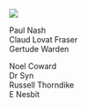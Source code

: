 <a href="https://www.kent-maps.online"><img src="https://kent-map.github.io/mdpress/juncture/ve-button.png"></a>
<param ve-config title="Dymchurch" author="Michelle Crowther" layout="vtl" banner="https://commons.wikimedia.org/wiki/File:Charles_Sims--The_Sands_at_Dymchurch--c1920-2--Tate.jpg">

<param ve-entity eid="Q179224" aliases="Dover">

Paul Nash   
Claud Lovat Fraser   
Gertude Warden   
<param ve-image url="https://commons.wikimedia.org/wiki/File:Charles_Sims--The_Sands_at_Dymchurch--c1920-2--Tate.jpg" label="The Sands at Dymchurch" attribution="Charles Sims, Public domain, via Wikimedia Commons">

Noel Coward   
Dr Syn   
Russell Thorndike   
E Nesbit   
<param ve-image url="https://upload.wikimedia.org/wikipedia/commons/c/c1/Paul_Nash_Artist_Noel_Coward_ActorPlaywright_Edith_Nesbit_Author_Stayed_here_%28Dymchurch_Heritage_Trail_plaque%29.jpg" label="Dymchurch Heritage Trail" attribution="Spudgun67, via Wikimedia Commons" license="CC BY-SA 4.0"> 


